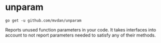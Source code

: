 # unparam

	go get -u github.com/mvdan/unparam

Reports unused function parameters in your code. It takes interfaces
into account to not report parameters needed to satisfy any of their
methods.
